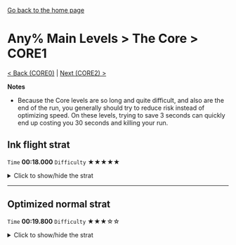 [Go back to the home page](https://github.com/Doublevil/scbspeedrun)

# Any% Main Levels > The Core > CORE1

[< Back (CORE0)](https://github.com/Doublevil/scbspeedrun/blob/main/levels/any_ml/CORE/CORE0.md) | [Next (CORE2) >](https://github.com/Doublevil/scbspeedrun/blob/main/levels/any_ml/CORE/CORE2.md)

**Notes**
- Because the Core levels are so long and quite difficult, and also are the end of the run, you generally should try to reduce risk instead of optimizing speed. On these levels, trying to save 3 seconds can quickly end up costing you 30 seconds and killing your run.

## Ink flight strat

`Time` **00:18.000** `Difficulty` ★★★★★
<details>
  <summary>Click to show/hide the strat</summary>

  [![Strat animation](https://github.com/Doublevil/scbspeedrun/blob/main/media/levels/CORE/CORE1_InkStrat.webp)](https://github.com/Doublevil/scbspeedrun/blob/main/media/levels/CORE/CORE1_InkStrat.mp4?raw=true)
</details>

---
## Optimized normal strat

`Time` **00:19.800** `Difficulty` ★★★☆☆
<details>
  <summary>Click to show/hide the strat</summary>

  [![Strat animation](https://github.com/Doublevil/scbspeedrun/blob/main/media/levels/CORE/CORE1_OptimizedStrat.webp)](https://github.com/Doublevil/scbspeedrun/blob/main/media/levels/CORE/CORE1_OptimizedStrat.mp4?raw=true)
</details>
